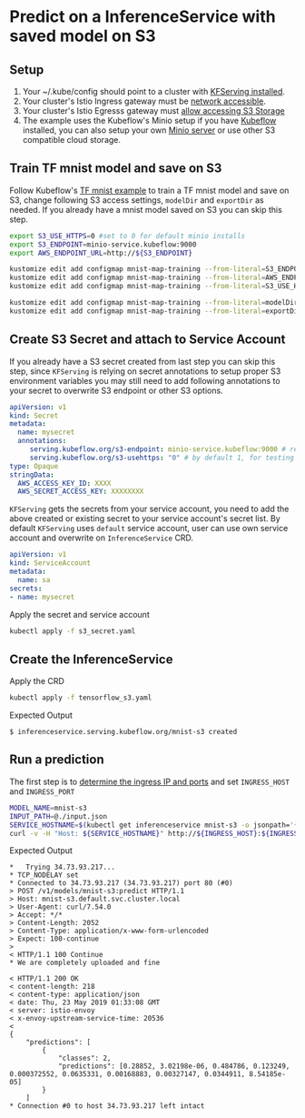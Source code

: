 
# Predict on a InferenceService with saved model on S3
## Setup
1. Your ~/.kube/config should point to a cluster with [KFServing installed](https://github.com/kubeflow/kfserving/#install-kfserving).
2. Your cluster's Istio Ingress gateway must be [network accessible](https://istio.io/latest/docs/tasks/traffic-management/ingress/ingress-control/).
3. Your cluster's Istio Egresss gateway must [allow accessing S3 Storage](https://knative.dev/docs/serving/outbound-network-access/)
4. The example uses the Kubeflow's Minio setup if you have [Kubeflow](https://www.kubeflow.org/docs/started/getting-started/) installed,
you can also setup your own [Minio server](https://docs.min.io/docs/deploy-minio-on-kubernetes.html) or use other S3 compatible cloud storage.


## Train TF mnist model and save on S3
Follow Kubeflow's [TF mnist example](https://github.com/kubeflow/examples/tree/master/mnist#using-s3) to train a TF mnist model and save on S3,
change following S3 access settings, `modelDir` and `exportDir` as needed. If you already have a mnist model saved on S3 you can skip this step.
```bash
export S3_USE_HTTPS=0 #set to 0 for default minio installs
export S3_ENDPOINT=minio-service.kubeflow:9000
export AWS_ENDPOINT_URL=http://${S3_ENDPOINT}

kustomize edit add configmap mnist-map-training --from-literal=S3_ENDPOINT=${S3_ENDPOINT}
kustomize edit add configmap mnist-map-training --from-literal=AWS_ENDPOINT_URL=${AWS_ENDPOINT_URL}
kustomize edit add configmap mnist-map-training --from-literal=S3_USE_HTTPS=${S3_USE_HTTPS}

kustomize edit add configmap mnist-map-training --from-literal=modelDir=s3://mnist/v1
kustomize edit add configmap mnist-map-training --from-literal=exportDir=s3://mnist/v1/export
```

## Create S3 Secret and attach to Service Account
If you already have a S3 secret created from last step you can skip this step, since `KFServing` is relying on secret annotations to setup proper
S3 environment variables you may still need to add following annotations to your secret to overwrite S3 endpoint or other S3 options.
```yaml
apiVersion: v1
kind: Secret
metadata:
  name: mysecret
  annotations:
     serving.kubeflow.org/s3-endpoint: minio-service.kubeflow:9000 # replace with your s3 endpoint
     serving.kubeflow.org/s3-usehttps: "0" # by default 1, for testing with minio you need to set to 0
type: Opaque
stringData:
  AWS_ACCESS_KEY_ID: XXXX
  AWS_SECRET_ACCESS_KEY: XXXXXXXX
```

`KFServing` gets the secrets from your service account, you need to add the above created or existing secret to your service account's secret list. 
By default `KFServing` uses `default` service account, user can use own service account and overwrite on `InferenceService` CRD.

```yaml
apiVersion: v1
kind: ServiceAccount
metadata:
  name: sa
secrets:
- name: mysecret
```

Apply the secret and service account
```bash
kubectl apply -f s3_secret.yaml
```

## Create the InferenceService
Apply the CRD
```bash
kubectl apply -f tensorflow_s3.yaml 
```

Expected Output
```
$ inferenceservice.serving.kubeflow.org/mnist-s3 created
```

## Run a prediction
The first step is to [determine the ingress IP and ports](../../../README.md#determine-the-ingress-ip-and-ports) and set `INGRESS_HOST` and `INGRESS_PORT`

```bash
MODEL_NAME=mnist-s3
INPUT_PATH=@./input.json
SERVICE_HOSTNAME=$(kubectl get inferenceservice mnist-s3 -o jsonpath='{.status.url}' | cut -d "/" -f 3)
curl -v -H "Host: ${SERVICE_HOSTNAME}" http://${INGRESS_HOST}:${INGRESS_PORT}/v1/models/$MODEL_NAME:predict -d $INPUT_PATH
```
Expected Output
```
*   Trying 34.73.93.217...
* TCP_NODELAY set
* Connected to 34.73.93.217 (34.73.93.217) port 80 (#0)
> POST /v1/models/mnist-s3:predict HTTP/1.1
> Host: mnist-s3.default.svc.cluster.local
> User-Agent: curl/7.54.0
> Accept: */*
> Content-Length: 2052
> Content-Type: application/x-www-form-urlencoded
> Expect: 100-continue
> 
< HTTP/1.1 100 Continue
* We are completely uploaded and fine

< HTTP/1.1 200 OK
< content-length: 218
< content-type: application/json
< date: Thu, 23 May 2019 01:33:08 GMT
< server: istio-envoy
< x-envoy-upstream-service-time: 20536
< 
{
    "predictions": [
        {
            "classes": 2,
            "predictions": [0.28852, 3.02198e-06, 0.484786, 0.123249, 0.000372552, 0.0635331, 0.00168883, 0.00327147, 0.0344911, 8.54185e-05]
        }
    ]
* Connection #0 to host 34.73.93.217 left intact
```
